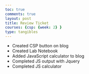 ```yaml
---
toc: true
comments: true
layout: post
title: Review Ticket
courses: {csp: {week: 2} }
type: tangibles
---
```


- Created CSP button on blog
- Created Lab Notebook
- Added JavaScript calculator to blog
- Completed JS output with Jquery
- Completed JS calculator



